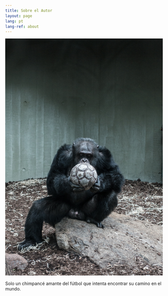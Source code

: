 ```yaml
---
title: Sobre el Autor
layout: page
lang: pt
lang-ref: about
---
```


![](/public/img/soccer-chimp.jpg)

Solo un chimpancé amante del fútbol que intenta encontrar su camino en el mundo.